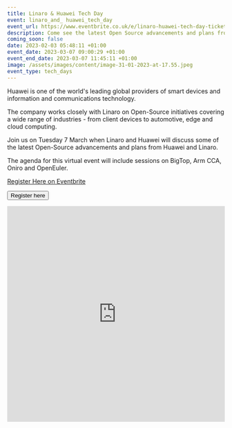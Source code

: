 ```yaml
---
title: Linaro & Huawei Tech Day
event: linaro_and_ huawei_tech_day
event_url: https://www.eventbrite.co.uk/e/linaro-huawei-tech-day-tickets-529367361027
description: Come see the latest Open Source advancements and plans from Huawei and Linaro.
coming_soon: false
date: 2023-02-03 05:48:11 +01:00
event_date: 2023-03-07 09:00:29 +01:00
event_end_date: 2023-03-07 11:45:11 +01:00
image: /assets/images/content/image-31-01-2023-at-17.55.jpeg
event_type: tech_days
---
```

Huawei is one of the world's leading global providers of smart devices and information and communications technology. 

The company works closely with Linaro on Open-Source initiatives covering a wide range of industries - from client devices to automotive, edge and cloud computing. 

Join us on Tuesday 7 March when Linaro and Huawei will discuss some of the latest Open-Source advancements and plans from Huawei and Linaro. 

The agenda for this virtual event will include sessions on BigTop, Arm CCA, Oniro and OpenEuler.





<!-- Noscript content for added SEO -->

<noscript><a href="https://www.eventbrite.co.uk/e/linaro-huawei-tech-day-tickets-529367361027" rel="noopener noreferrer" target="_blank">Register Here on Eventbrite</a></noscript>

<!-- You can customise this button any way you like -->

<button id="eventbrite-widget-modal-trigger-529367361027" type="button">Register here</button>

<script src="https://www.eventbrite.co.uk/static/widgets/eb_widgets.js"></script>

<script type="text/javascript">
    var exampleCallback = function() {
        console.log('Order complete!');
    };

    window.EBWidgets.createWidget({
        widgetType: 'checkout',
        eventId: '529367361027',
        modal: true,
        modalTriggerElementId: 'eventbrite-widget-modal-trigger-529367361027',
        onOrderComplete: exampleCallback
    });
</script>

<style> #pine-sessions { width: 100%; height: 500px; border: 0; display: block; }</style><iframe id="pine-sessions" frameborder="0" border="0" height="500" width="100%" src="https://events.pinetool.ai/2972/#widgets/sessions"></iframe>